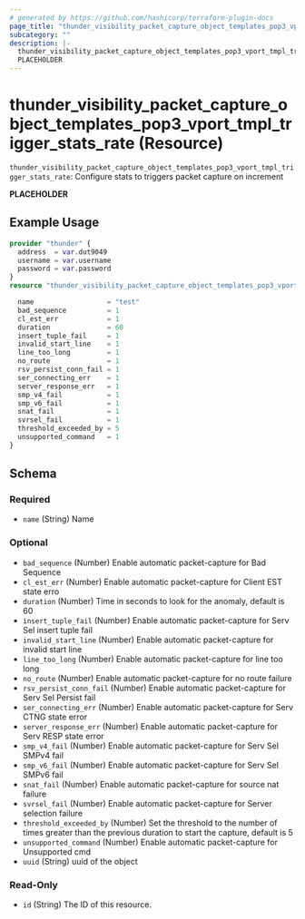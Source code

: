 ```yaml
---
# generated by https://github.com/hashicorp/terraform-plugin-docs
page_title: "thunder_visibility_packet_capture_object_templates_pop3_vport_tmpl_trigger_stats_rate Resource - terraform-provider-thunder"
subcategory: ""
description: |-
  thunder_visibility_packet_capture_object_templates_pop3_vport_tmpl_trigger_stats_rate: Configure stats to triggers packet capture on increment
  PLACEHOLDER
---
```


# thunder_visibility_packet_capture_object_templates_pop3_vport_tmpl_trigger_stats_rate (Resource)

`thunder_visibility_packet_capture_object_templates_pop3_vport_tmpl_trigger_stats_rate`: Configure stats to triggers packet capture on increment

__PLACEHOLDER__

## Example Usage

```terraform
provider "thunder" {
  address  = var.dut9049
  username = var.username
  password = var.password
}
resource "thunder_visibility_packet_capture_object_templates_pop3_vport_tmpl_trigger_stats_rate" "thunder_visibility_packet_capture_object_templates_pop3_vport_tmpl_trigger_stats_rate" {

  name                  = "test"
  bad_sequence          = 1
  cl_est_err            = 1
  duration              = 60
  insert_tuple_fail     = 1
  invalid_start_line    = 1
  line_too_long         = 1
  no_route              = 1
  rsv_persist_conn_fail = 1
  ser_connecting_err    = 1
  server_response_err   = 1
  smp_v4_fail           = 1
  smp_v6_fail           = 1
  snat_fail             = 1
  svrsel_fail           = 1
  threshold_exceeded_by = 5
  unsupported_command   = 1
}
```

<!-- schema generated by tfplugindocs -->
## Schema

### Required

- `name` (String) Name

### Optional

- `bad_sequence` (Number) Enable automatic packet-capture for Bad Sequence
- `cl_est_err` (Number) Enable automatic packet-capture for Client EST state erro
- `duration` (Number) Time in seconds to look for the anomaly, default is 60
- `insert_tuple_fail` (Number) Enable automatic packet-capture for Serv Sel insert tuple fail
- `invalid_start_line` (Number) Enable automatic packet-capture for invalid start line
- `line_too_long` (Number) Enable automatic packet-capture for line too long
- `no_route` (Number) Enable automatic packet-capture for no route failure
- `rsv_persist_conn_fail` (Number) Enable automatic packet-capture for Serv Sel Persist fail
- `ser_connecting_err` (Number) Enable automatic packet-capture for Serv CTNG state error
- `server_response_err` (Number) Enable automatic packet-capture for Serv RESP state error
- `smp_v4_fail` (Number) Enable automatic packet-capture for Serv Sel SMPv4 fail
- `smp_v6_fail` (Number) Enable automatic packet-capture for Serv Sel SMPv6 fail
- `snat_fail` (Number) Enable automatic packet-capture for source nat failure
- `svrsel_fail` (Number) Enable automatic packet-capture for Server selection failure
- `threshold_exceeded_by` (Number) Set the threshold to the number of times greater than the previous duration to start the capture, default is 5
- `unsupported_command` (Number) Enable automatic packet-capture for Unsupported cmd
- `uuid` (String) uuid of the object

### Read-Only

- `id` (String) The ID of this resource.


